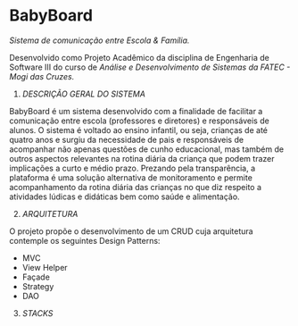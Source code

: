 # BabyBoard 
_Sistema de comunicação entre Escola &amp; Família._

Desenvolvido como Projeto Acadêmico da disciplina de Engenharia de Software III do curso de
*Análise e Desenvolvimento de Sistemas da FATEC - Mogi das Cruzes.*

1. *DESCRIÇÃO GERAL DO SISTEMA* 

BabyBoard é um sistema desenvolvido com a finalidade de facilitar a comunicação entre escola (professores e diretores) e responsáveis de alunos. O sistema é voltado ao ensino infantil, ou seja, crianças de até quatro anos e surgiu da necessidade de pais e responsáveis de acompanhar não apenas questões de cunho educacional, mas também de outros aspectos relevantes na rotina diária da criança que podem trazer implicações a curto e médio prazo. Prezando pela transparência, a plataforma é uma solução alternativa de monitoramento e permite acompanhamento da rotina diária das crianças no que diz respeito a atividades lúdicas e didáticas bem como saúde e alimentação. 

2. *ARQUITETURA*

O projeto propõe o desenvolvimento de um CRUD cuja arquitetura contemple os seguintes Design Patterns:

- MVC
- View Helper
- Façade
- Strategy
- DAO

3. *STACKS*
